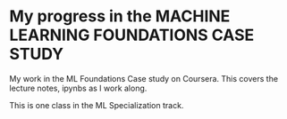 # My progress in the MACHINE LEARNING FOUNDATIONS CASE STUDY
My work in the ML Foundations Case study on Coursera. This covers the lecture notes, ipynbs as I work along.

This is one class in the ML Specialization track.
